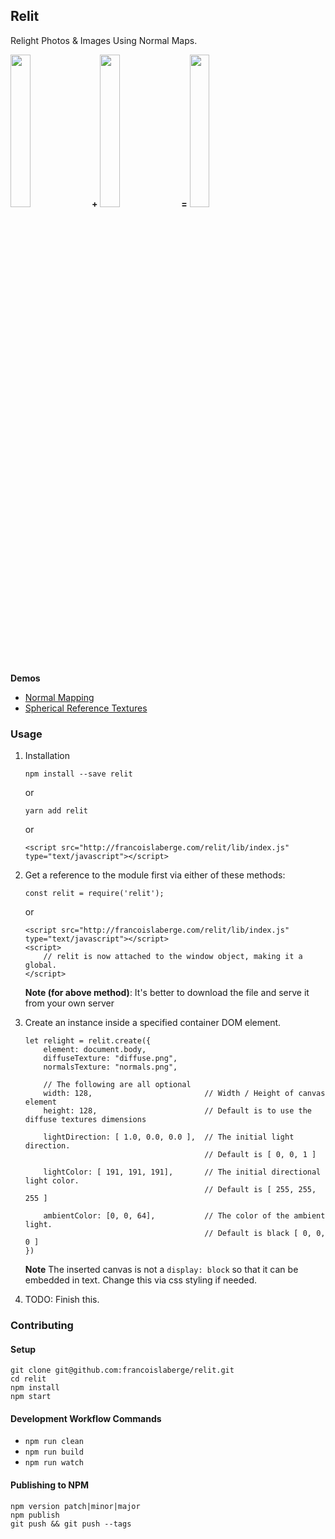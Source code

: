 ## Relit
Relight Photos & Images Using Normal Maps.

<img width="25%" src="http://francoislaberge.com/relit/examples/normal-mapping/texture/statue-diffuse.png"/> **+** 
<img width="25%" src="http://francoislaberge.com/relit/examples/normal-mapping/texture/statue-normals.png"/> **=** 
<img width="25%" src="http://francoislaberge.com/relit/examples/normal-mapping/texture/statue-final.gif"/>

**Demos**
 - [Normal Mapping](http://francoislaberge.com/relit/examples/normal-mapping/?texture=statue)
 - [Spherical Reference Textures](http://francoislaberge.com/relit/examples/reference-sphere/)

### Usage

 1. Installation

        npm install --save relit
    or 

        yarn add relit
    or

        <script src="http://francoislaberge.com/relit/lib/index.js" type="text/javascript"></script>
 1. Get a reference to the module first via either of these methods:
            
        const relit = require('relit');
    or

        <script src="http://francoislaberge.com/relit/lib/index.js" type="text/javascript"></script>
        <script>
            // relit is now attached to the window object, making it a global.
        </script>
    **Note (for above method)**: It's better to download the file and serve it from your own server
 1. Create an instance inside a specified container DOM element.

        let relight = relit.create({
            element: document.body,
            diffuseTexture: "diffuse.png",
            normalsTexture: "normals.png",

            // The following are all optional
            width: 128,                         // Width / Height of canvas element
            height: 128,                        // Default is to use the diffuse textures dimensions

            lightDirection: [ 1.0, 0.0, 0.0 ],  // The initial light direction.
                                                // Default is [ 0, 0, 1 ]                       

            lightColor: [ 191, 191, 191],       // The initial directional light color.
                                                // Default is [ 255, 255, 255 ]

            ambientColor: [0, 0, 64],           // The color of the ambient light.
                                                // Default is black [ 0, 0, 0 ]
        })

     **Note** The inserted canvas is not a `display: block` so that it can be embedded in text. Change this via css styling if needed.
 1. TODO: Finish this.



### Contributing

#### Setup
```
git clone git@github.com:francoislaberge/relit.git
cd relit
npm install
npm start
```

#### Development Workflow Commands

 - `npm run clean`
 - `npm run build`
 - `npm run watch`

#### Publishing to NPM

```
npm version patch|minor|major
npm publish
git push && git push --tags
```
